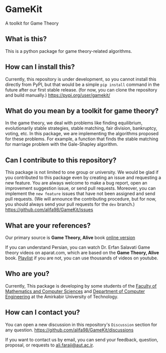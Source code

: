 # GameKit
A toolkit for Game Theory

## What is this?
This is a python package for game theory-related algorithms.

## How can I install this?
Currently, this repository is under development, so you cannot install this directly from PyPI, but that would be a simple `pip install` command in the future after our first stable release. (for now, you can clone the repository and build manually.)
https://pypi.org/user/gamekit/

## What do you mean by a toolkit for game theory?
In the game theory, we deal with problems like finding equilibrium, evolutionarily stable strategies, stable matching, fair division, bankruptcy, voting, etc. In this package, we are implementing the algorithms proposed for these problems. For example, a function that finds the stable matching for marriage problem with the Gale-Shapley algorithm.

## Can I contribute to this repository?
This package is not limited to one group or university. We would be glad if you contributed to this package even by creating an issue and requesting a new feature. You are always welcome to make a bug report, open an improvement suggestion issue, or send pull requests. Moreover, you can implement the `new feature` issues that have not been assigned and send pull requests. (We will announce the contributing procedure, but for now, you should always send your pull requests for the `dev` branch.)
https://github.com/alifa98/GameKit/issues

## What are your references?
Our primary source is  **Game Theory, Alive** book [online version](https://homes.cs.washington.edu/~karlin/GameTheoryBook.pdf)

If you can understand Persian, you can watch Dr. Erfan Salavati Game theory videos on aparat.com, which are based on the **Game Theory, Alive** book. [Playlist](https://www.aparat.com/playlist/1487532) if you are not, you can use thousands of videos on youtube.

## Who are you?
Currently, This package is developing by some students of the [Faculty of Mathematics and Computer Sciences](https://math.aut.ac.ir/) and [
Department of Computer Engineering](https://ce.aut.ac.ir/) at the Amirkabir University of Technology.

## How can I contact you?
You can open a new discussion in this repository's `Discussion` section for any question.
https://github.com/alifa98/GameKit/discussions

If you want to contact us by email, you can send your feedback, question, proposal, or requests to ali.faraji@aut.ac.ir.
